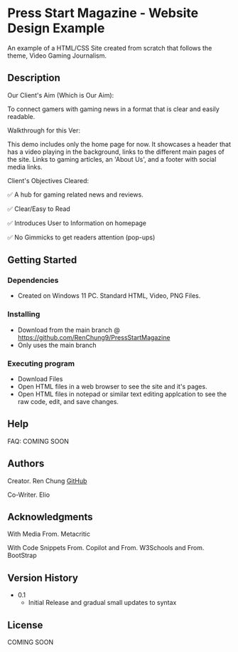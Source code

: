# Press Start Magazine - Website Design Example

An example of a HTML/CSS Site created from scratch that follows the theme, Video Gaming Journalism.

## Description

Our Client's Aim (Which is Our Aim): 

To connect gamers with gaming news in a format that is clear and easily readable.

Walkthrough for this Ver: 

This demo includes only the home page for now. It showcases a header that has a video playing in the background, links to the different main pages of the site. Links to gaming articles, an 'About Us', and a footer with social media links.

Client's Objectives Cleared:

✅ A hub for gaming related news and reviews.

✅ Clear/Easy to Read

✅ Introduces User to Information on homepage

✅ No Gimmicks to get readers attention (pop-ups)


## Getting Started

### Dependencies

* Created on Windows 11 PC. Standard HTML, Video, PNG Files.

### Installing

* Download from the main branch @ https://github.com/RenChung9/PressStartMagazine
* Only uses the main branch

### Executing program

* Download Files
* Open HTML files in a web browser to see the site and it's pages.
* Open HTML files in notepad or similar text editing applcation to see the raw code, edit, and save changes.

## Help

FAQ: COMING SOON

## Authors

Creator. Ren Chung [GitHub](https://github.com/RenChung9)

Co-Writer. Elio

## Acknowledgments

With Media From. Metacritic

With Code Snippets From. Copilot
and From. W3Schools
and From. BootStrap

## Version History

* 0.1
    * Initial Release and gradual small updates to syntax

## License

COMING SOON

